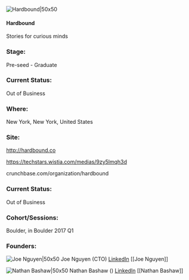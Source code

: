 

![Hardbound|50x50](https://apimg.techstars.com/connect/images/image_files/589c9126c9aec7445f0000a9/original/hardbound-icon-big.png)

#### Hardbound
Stories for curious minds

### Stage: 
Pre-seed - Graduate 

### Current Status: 
Out of Business

### Where:
New York, New York, United States

### Site:
http://hardbound.co

https://techstars.wistia.com/medias/9zy5lmqh3d

crunchbase.com/organization/hardbound

### Current Status: 
Out of Business

### Cohort/Sessions: 
Boulder, in Boulder 2017 Q1

### Founders: 

![Joe Nguyen|50x50](https://apimg.techstars.com/connect/images/image_files/58f4000ec9aec76810000018/original/profile-small.jpg) Joe Nguyen (CTO) [LinkedIn](https://linkedin.com/in/oneyenjug) [[Joe Nguyen]]

![Nathan Bashaw|50x50](http://s3.amazonaws.com/ts-accel-connect-uploads/images/image_files/5858111fbbe36fa10e000026/original/me.jpeg) Nathan Bashaw () [LinkedIn](https://linkedin.com/in/nbashaw) [[Nathan Bashaw]]


